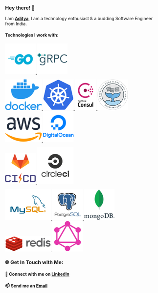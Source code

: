 ### Hey there! 👋

I am **[Aditya](https://github.com/aditya-nagare)**, I am a technology enthusiast & a budding Software Engineer from India.

#### Technologies I work with:

<p float="center">
      <a href="https://golang.org/" target="_blank">
        <img src="https://raw.githubusercontent.com/aditya-nagare/aditya-nagare/master/assets/go.png" height="100" width ="100" alt="Go/Golang" title="Go/Golang"/>
      </a>
    <a href="https://grpc.io/" target="_blank">
        <img src="https://raw.githubusercontent.com/aditya-nagare/aditya-nagare/master/assets/grpc.png" height="100" width ="100" alt="gRPC" title="gRPC"/>
    </a>
</p>
<p float="center">
    <a href="https://www.docker.com/" target="_blank">
        <img src="https://raw.githubusercontent.com/aditya-nagare/aditya-nagare/master/assets/docker.png" height="100" width ="120" alt="Docker" title="Docker"/>
    </a>
    <a href="https://kubernetes.io/" target="_blank">
        <img src="https://raw.githubusercontent.com/aditya-nagare/aditya-nagare/master/assets/kubernetes.png" height="100" width ="100" alt="Kubernetes" title="Kubernetes"/>
    </a>
      <a href="https://www.consul.io/" target="_blank">
        <img src="https://raw.githubusercontent.com/aditya-nagare/aditya-nagare/master/assets/consul.png" height="100" width ="70" alt="Consul" title="Consul"/>
      </a>
    <a href="https://www.openfaas.com/" target="_blank">
        <img src="https://raw.githubusercontent.com/aditya-nagare/aditya-nagare/master/assets/open-faas.png" height="100" width ="100" alt="OpenFaaS" title="OpenFaaS"/>
    </a>
      <a href="https://aws.amazon.com/" target="_blank" >
        <img src="https://raw.githubusercontent.com/aditya-nagare/aditya-nagare/master/assets/aws.png" height="80" width ="120" alt="Amazon Web Services" title="Amazon Web Services(AWS)"/>
      </a>
    <a href="https://www.digitalocean.com/" target="_blank">
        <img src="https://raw.githubusercontent.com/aditya-nagare/aditya-nagare/master/assets/digital-ocean.png" height="100" width ="100" alt="Digital Ocean" title="Digital Ocean"/>
    </a>
</p>
<p float="center">
      <a href="https://docs.gitlab.com/ee/ci/" target="_blank">
    <img src="https://raw.githubusercontent.com/aditya-nagare/aditya-nagare/master/assets/gitlab-ci-cd.png" height="100" width ="100" alt="Gitlab CI" title="Gitlab CI/CD"/>
  </a>
      <a href="https://circleci.com/" target="_blank">
        <img src="https://raw.githubusercontent.com/aditya-nagare/aditya-nagare/master/assets/circle.png" height="120" width ="120" alt="CircleCI" title="CircleCI"/>
      </a>
</p>
<p float="center">
      <a href="https://www.mysql.com/" target="_blank">
    <img src="https://raw.githubusercontent.com/aditya-nagare/aditya-nagare/master/assets/mysql.png" height="100" width ="150" alt="MySQL" title="MySQL"/>
  </a>
      <a href="https://www.postgresql.org/" target="_blank">
        <img src="https://raw.githubusercontent.com/aditya-nagare/aditya-nagare/master/assets/postgre-sql.png" height="100" width ="100" alt="PostgreSQL" title="PostgreSQL"/>
      </a>
    <a href="https://www.mongodb.com/" target="_blank">
        <img src="https://raw.githubusercontent.com/aditya-nagare/aditya-nagare/master/assets/mongo-db.png" height="100" width ="100" alt="MongoDB" title="MongoDB"/>
    </a>
      <a href="https://redis.io/" target="_blank">
        <img src="https://raw.githubusercontent.com/aditya-nagare/aditya-nagare/master/assets/redis.png" height="50" width ="150" alt="Redis" title="Redis"/>
      </a>
    <a href="https://graphql.org/" target="_blank">
        <img src="https://raw.githubusercontent.com/aditya-nagare/aditya-nagare/master/assets/graph-ql.png" height="100" width ="100" alt="GraphQL" title="GraphQL"/>
    </a>
</p>

### 🌐 Get In Touch with Me:

#### 💬 Connect with me on **[LinkedIn](https://www.linkedin.com/in/adityanagare)**

#### 📫 Send me an **[Email](mailto:nagareaditya777@gmail.com)**